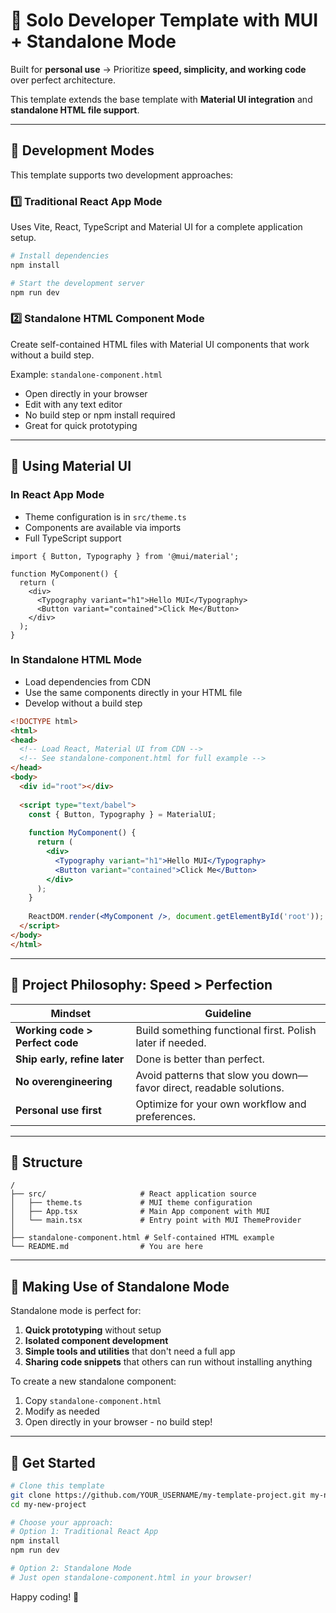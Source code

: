 # 🚀 Solo Developer Template with MUI + Standalone Mode

Built for **personal use** → Prioritize **speed, simplicity, and working code** over perfect architecture.

This template extends the base template with **Material UI integration** and **standalone HTML file support**.

---

## 🔹 Development Modes

This template supports two development approaches:

### 1️⃣ Traditional React App Mode

Uses Vite, React, TypeScript and Material UI for a complete application setup.

```bash
# Install dependencies
npm install

# Start the development server
npm run dev
```

### 2️⃣ Standalone HTML Component Mode

Create self-contained HTML files with Material UI components that work without a build step.

Example: `standalone-component.html`

- Open directly in your browser
- Edit with any text editor
- No build step or npm install required
- Great for quick prototyping

---

## 🔹 Using Material UI

### In React App Mode

- Theme configuration is in `src/theme.ts`
- Components are available via imports
- Full TypeScript support

```tsx
import { Button, Typography } from '@mui/material';

function MyComponent() {
  return (
    <div>
      <Typography variant="h1">Hello MUI</Typography>
      <Button variant="contained">Click Me</Button>
    </div>
  );
}
```

### In Standalone HTML Mode

- Load dependencies from CDN
- Use the same components directly in your HTML file
- Develop without a build step

```html
<!DOCTYPE html>
<html>
<head>
  <!-- Load React, Material UI from CDN -->
  <!-- See standalone-component.html for full example -->
</head>
<body>
  <div id="root"></div>
  
  <script type="text/babel">
    const { Button, Typography } = MaterialUI;
    
    function MyComponent() {
      return (
        <div>
          <Typography variant="h1">Hello MUI</Typography>
          <Button variant="contained">Click Me</Button>
        </div>
      );
    }
    
    ReactDOM.render(<MyComponent />, document.getElementById('root'));
  </script>
</body>
</html>
```

---

## 🔹 Project Philosophy: **Speed > Perfection**

| **Mindset**                   | **Guideline** |
|------------------------------|--------------|
| **Working code > Perfect code** | Build something functional first. Polish later if needed. |
| **Ship early, refine later**  | Done is better than perfect. |
| **No overengineering**        | Avoid patterns that slow you down—favor direct, readable solutions. |
| **Personal use first**        | Optimize for your own workflow and preferences. |

---

## 🔹 Structure

```
/
├── src/                     # React application source
│   ├── theme.ts             # MUI theme configuration
│   ├── App.tsx              # Main App component with MUI
│   └── main.tsx             # Entry point with MUI ThemeProvider
│
├── standalone-component.html # Self-contained HTML example
└── README.md                # You are here
```

---

## 🔹 Making Use of Standalone Mode

Standalone mode is perfect for:

1. **Quick prototyping** without setup
2. **Isolated component development**
3. **Simple tools and utilities** that don't need a full app
4. **Sharing code snippets** that others can run without installing anything

To create a new standalone component:

1. Copy `standalone-component.html` 
2. Modify as needed
3. Open directly in your browser - no build step!

---

## 🚀 Get Started

```bash
# Clone this template
git clone https://github.com/YOUR_USERNAME/my-template-project.git my-new-project
cd my-new-project

# Choose your approach:
# Option 1: Traditional React App
npm install
npm run dev

# Option 2: Standalone Mode
# Just open standalone-component.html in your browser!
```

Happy coding! 🚀
